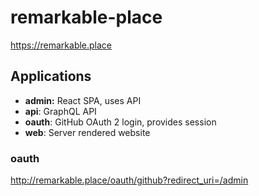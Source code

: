 # remarkable-place

https://remarkable.place

## Applications

- **admin:** React SPA, uses API
- **api**: GraphQL API
- **oauth**: GitHub OAuth 2 login, provides session
- **web**: Server rendered website

### oauth

http://remarkable.place/oauth/github?redirect_uri=/admin
